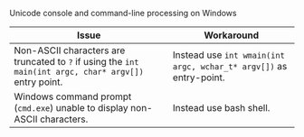 Unicode console and command-line processing on Windows

|         Issue             |       Workaround       |
|---------------------------|------------------------|
| Non-ASCII characters are truncated to `?` if using the `int main(int argc, char* argv[])` entry point. | Instead use `int wmain(int argc, wchar_t* argv[])` as entry-point. |
| Windows command prompt (`cmd.exe`) unable to display non-ASCII characters. | Instead use bash shell. |
